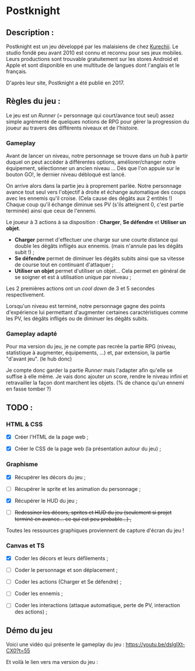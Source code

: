 # Postknight

## Description :

Postknight est un jeu développé par les malaisiens de chez [Kurechii](https://kurechii.com/). Le studio fondé peu avant 2010 est connu et reconnu pour ses jeux mobiles. Leurs productions sont trouvable gratuitement sur les stores Android et Apple et sont disponible en une multitude de langues dont l'anglais et le français.

D'après leur site, Postknight a été publié en 2017.



## Règles du jeu :

Le jeu est un *Runner* (= personnage qui court/avance tout seul) assez simple agrémenté de quelques notions de RPG pour gérer la progression du joueur au travers des différents niveaux et de l'histoire.

### Gameplay

Avant de lancer un niveau, notre personnage se trouve dans un *hub* à partir duquel on peut accéder à différentes options, améliorer/changer notre équipement, sélectionner un ancien niveau ... Dès que l'on appuie sur le bouton GO!, le dernier niveau débloqué est lancé.

On arrive alors dans la partie jeu à proprement parlée. Notre personnage avance tout seul vers l'objectif à droite et échange automatique des coups avec les ennemis qu'il croise. (Cela cause des dégâts aux 2 entités !) Chaque coup qu'il échange diminue ses PV (s'ils atteignent 0, c'est partie terminée) ainsi que ceux de l'ennemi.

Le joueur à 3 actions à sa disposition : **Charger**, **Se défendre** et **Utiliser un objet**.

- **Charger** permet d'effectuer une charge sur une courte distance qui double les dégâts infligés aux ennemis. (mais n'annule pas les dégâts subit !) ;
- **Se défendre** permet de diminuer les dégâts subits ainsi que sa vitesse de course tout en continuant d'attaquer ;
- **Utiliser un objet** permet d'utiliser un objet... Cela permet en général de se soigner et est à utilisation unique par niveau ;

Les 2 premières actions ont un *cool down* de 3 et 5 secondes respectivement.

Lorsqu'un niveau est terminé, notre personnage gagne des points d'expérience lui permettant d'augmenter certaines caractéristiques comme les PV, les dégâts infligés ou de diminuer les dégâts subits.

### Gameplay adapté

Pour ma version du jeu, je ne compte pas recrée la partie RPG (niveau, statistique à augmenter, équipements, ...) et, par extension, la partie "d'avant jeu". (le hub donc)

Je compte donc garder la partie *Runner* mais l'adapter afin qu'elle se suffise à elle même. Je vais donc ajouter un score, rendre le niveau infini et retravailler la façon dont marchent les objets. (% de chance qu'un ennemi en fasse tomber ?)



## TODO :

### HTML & CSS

- [x] Créer l'HTML de la page web ;
- [x] Créer le CSS de la page web (la présentation autour du jeu) ;



### Graphisme

- [x] Récupérer les décors du jeu ;
- [ ] Récupérer le sprite et les animation du personnage ;
- [x] Récupérer le HUD du jeu ;



- [ ] ~~Redessiner les décors, sprites et HUD du jeu (seulement si projet terminé en avance... ce qui est peu probable...) ,~~

Toutes les ressources graphiques proviennent de capture d'écran du jeu !



### Canvas et TS

- [x] Coder les décors et leurs défilements ;
- [ ] Coder le personnage et son déplacement ;
- [ ] Coder les actions (Charger et Se défendre) ;
- [ ] Coder les ennemis ;
- [ ] Coder les interactions (attaque automatique, perte de PV, interaction des actions) ;



## Démo du jeu

Voici une vidéo qui présente le gameplay du jeu : https://youtu.be/dslgIXt-CX0?t=55

Et voilà le lien vers ma version du jeu :

